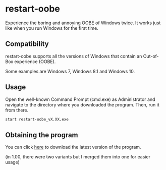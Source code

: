 # restart-oobe

Experience the boring and annoying OOBE of Windows twice.
It works just like when you run Windows for the first time.

## Compatibility

restart-oobe supports all the versions of Windows that contain an Out-of-Box experience (OOBE).

Some examples are Windows 7, Windows 8.1 and Windows 10.

## Usage

Open the well-known Command Prompt (cmd.exe) as Administrator and navigate to the directory where you downloaded the program.
Then, run it from there.

```bash
start restart-oobe_vX.XX.exe
```

## Obtaining the program

You can click [here](https://github.com/KneesDev/restart-oobe/releases) to download the latest version of the program.

(in 1.00, there were two variants but I merged them into one for easier usage)
